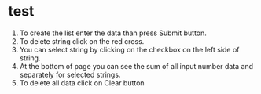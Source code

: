 # test

1. To create the list enter the data than press Submit button.
2. To delete string click on the red cross.
3. You can select string by clicking on the checkbox on the left side of string. 
4. At the bottom of page you can see the sum of all input number data and separately for selected strings.
5. To delete all data click on Clear button
